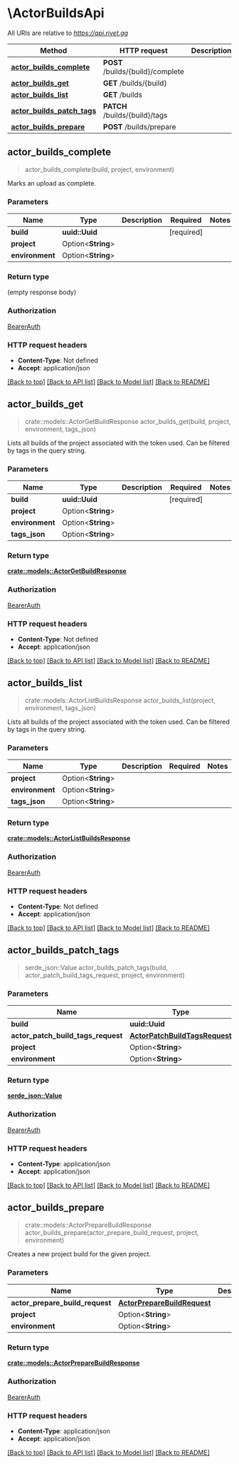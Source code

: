 # \ActorBuildsApi

All URIs are relative to *https://api.rivet.gg*

Method | HTTP request | Description
------------- | ------------- | -------------
[**actor_builds_complete**](ActorBuildsApi.md#actor_builds_complete) | **POST** /builds/{build}/complete | 
[**actor_builds_get**](ActorBuildsApi.md#actor_builds_get) | **GET** /builds/{build} | 
[**actor_builds_list**](ActorBuildsApi.md#actor_builds_list) | **GET** /builds | 
[**actor_builds_patch_tags**](ActorBuildsApi.md#actor_builds_patch_tags) | **PATCH** /builds/{build}/tags | 
[**actor_builds_prepare**](ActorBuildsApi.md#actor_builds_prepare) | **POST** /builds/prepare | 



## actor_builds_complete

> actor_builds_complete(build, project, environment)


Marks an upload as complete.

### Parameters


Name | Type | Description  | Required | Notes
------------- | ------------- | ------------- | ------------- | -------------
**build** | **uuid::Uuid** |  | [required] |
**project** | Option<**String**> |  |  |
**environment** | Option<**String**> |  |  |

### Return type

 (empty response body)

### Authorization

[BearerAuth](../README.md#BearerAuth)

### HTTP request headers

- **Content-Type**: Not defined
- **Accept**: application/json

[[Back to top]](#) [[Back to API list]](../README.md#documentation-for-api-endpoints) [[Back to Model list]](../README.md#documentation-for-models) [[Back to README]](../README.md)


## actor_builds_get

> crate::models::ActorGetBuildResponse actor_builds_get(build, project, environment, tags_json)


Lists all builds of the project associated with the token used. Can be filtered by tags in the query string.

### Parameters


Name | Type | Description  | Required | Notes
------------- | ------------- | ------------- | ------------- | -------------
**build** | **uuid::Uuid** |  | [required] |
**project** | Option<**String**> |  |  |
**environment** | Option<**String**> |  |  |
**tags_json** | Option<**String**> |  |  |

### Return type

[**crate::models::ActorGetBuildResponse**](ActorGetBuildResponse.md)

### Authorization

[BearerAuth](../README.md#BearerAuth)

### HTTP request headers

- **Content-Type**: Not defined
- **Accept**: application/json

[[Back to top]](#) [[Back to API list]](../README.md#documentation-for-api-endpoints) [[Back to Model list]](../README.md#documentation-for-models) [[Back to README]](../README.md)


## actor_builds_list

> crate::models::ActorListBuildsResponse actor_builds_list(project, environment, tags_json)


Lists all builds of the project associated with the token used. Can be filtered by tags in the query string.

### Parameters


Name | Type | Description  | Required | Notes
------------- | ------------- | ------------- | ------------- | -------------
**project** | Option<**String**> |  |  |
**environment** | Option<**String**> |  |  |
**tags_json** | Option<**String**> |  |  |

### Return type

[**crate::models::ActorListBuildsResponse**](ActorListBuildsResponse.md)

### Authorization

[BearerAuth](../README.md#BearerAuth)

### HTTP request headers

- **Content-Type**: Not defined
- **Accept**: application/json

[[Back to top]](#) [[Back to API list]](../README.md#documentation-for-api-endpoints) [[Back to Model list]](../README.md#documentation-for-models) [[Back to README]](../README.md)


## actor_builds_patch_tags

> serde_json::Value actor_builds_patch_tags(build, actor_patch_build_tags_request, project, environment)


### Parameters


Name | Type | Description  | Required | Notes
------------- | ------------- | ------------- | ------------- | -------------
**build** | **uuid::Uuid** |  | [required] |
**actor_patch_build_tags_request** | [**ActorPatchBuildTagsRequest**](ActorPatchBuildTagsRequest.md) |  | [required] |
**project** | Option<**String**> |  |  |
**environment** | Option<**String**> |  |  |

### Return type

[**serde_json::Value**](serde_json::Value.md)

### Authorization

[BearerAuth](../README.md#BearerAuth)

### HTTP request headers

- **Content-Type**: application/json
- **Accept**: application/json

[[Back to top]](#) [[Back to API list]](../README.md#documentation-for-api-endpoints) [[Back to Model list]](../README.md#documentation-for-models) [[Back to README]](../README.md)


## actor_builds_prepare

> crate::models::ActorPrepareBuildResponse actor_builds_prepare(actor_prepare_build_request, project, environment)


Creates a new project build for the given project.

### Parameters


Name | Type | Description  | Required | Notes
------------- | ------------- | ------------- | ------------- | -------------
**actor_prepare_build_request** | [**ActorPrepareBuildRequest**](ActorPrepareBuildRequest.md) |  | [required] |
**project** | Option<**String**> |  |  |
**environment** | Option<**String**> |  |  |

### Return type

[**crate::models::ActorPrepareBuildResponse**](ActorPrepareBuildResponse.md)

### Authorization

[BearerAuth](../README.md#BearerAuth)

### HTTP request headers

- **Content-Type**: application/json
- **Accept**: application/json

[[Back to top]](#) [[Back to API list]](../README.md#documentation-for-api-endpoints) [[Back to Model list]](../README.md#documentation-for-models) [[Back to README]](../README.md)

